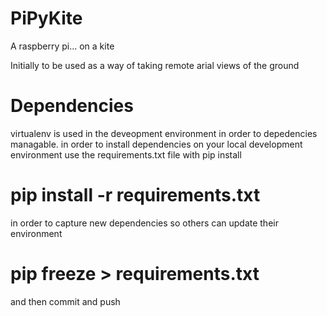 # PiPyKite

A raspberry pi...
on a kite


Initially to be used as a way of taking remote arial views of the ground



# Dependencies

virtualenv is used in the deveopment environment in order to depedencies managable.
in order to install dependencies on your local development environment use the requirements.txt file with pip install

# pip install -r requirements.txt

in order to capture new dependencies so others can update their environment

# pip freeze > requirements.txt

and then commit and push
